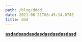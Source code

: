```yaml
---
path: /blog/dddd
date: 2021-06-21T08:45:14.074Z
title: ddd
---
```


**[asdadsasdasdasdasdasdasdasd](https://www.american-apartment-owners-association.org/property-management/latest-news/what-90-of-renters-want/)**
